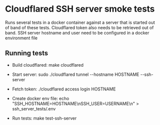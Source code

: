 # Cloudflared SSH server smoke tests

Runs several tests in a docker container against a server that is started out of band of these tests.
Cloudflared token also needs to be retrieved out of band.
SSH server hostname and user need to be configured in a docker environment file


## Running tests

* Build cloudflared:
make cloudflared

* Start server:
sudo ./cloudflared tunnel --hostname HOSTNAME --ssh-server

* Fetch token: 
./cloudflared access login HOSTNAME

* Create docker env file:
echo "SSH_HOSTNAME=HOSTNAME\nSSH_USER=USERNAME\n" > ssh_server_tests/.env

* Run tests:
make test-ssh-server
